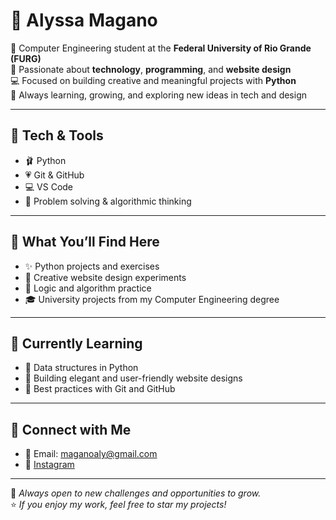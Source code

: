 # 💖 Alyssa Magano

🌸 Computer Engineering student at the **Federal University of Rio Grande (FURG)**  
🩷 Passionate about **technology**, **programming**, and **website design**  
💻 Focused on building creative and meaningful projects with **Python**  
🌷 Always learning, growing, and exploring new ideas in tech and design  

---

## 🎀 Tech & Tools

- 🩰 Python  
- 💗 Git & GitHub  
- 💻 VS Code  
- 💞 Problem solving & algorithmic thinking  

---

## 🌸 What You’ll Find Here

- ✨ Python projects and exercises  
- 🎨 Creative website design experiments  
- 🧠 Logic and algorithm practice  
- 🎓 University projects from my Computer Engineering degree  

---

## 🌷 Currently Learning

- 🌼 Data structures in Python  
- 💖 Building elegant and user-friendly website designs  
- 🩷 Best practices with Git and GitHub  

---

## 💌 Connect with Me

- 📧 Email: maganoaly@gmail.com
- 📸 [Instagram](https://instagram.com/alyy_magano) 

---

💫 *Always open to new challenges and opportunities to grow.*  
⭐ *If you enjoy my work, feel free to star my projects!*


